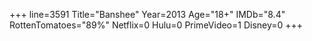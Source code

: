 +++
line=3591
Title="Banshee"
Year=2013
Age="18+"
IMDb="8.4"
RottenTomatoes="89%"
Netflix=0
Hulu=0
PrimeVideo=1
Disney=0
+++

